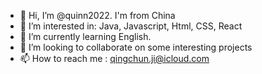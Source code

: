 - 👋 Hi, I’m @quinn2022. I'm from China
- 👀 I’m interested in: Java, Javascript, Html, CSS, React
- 🌱 I’m currently learning English.
- 💞️ I’m looking to collaborate on some interesting projects
- 📫 How to reach me : qingchun.ji@icloud.com

<!---
quinn2022/quinn2022 is a ✨ special ✨ repository because its `README.md` (this file) appears on your GitHub profile.
You can click the Preview link to take a look at your changes.
--->
